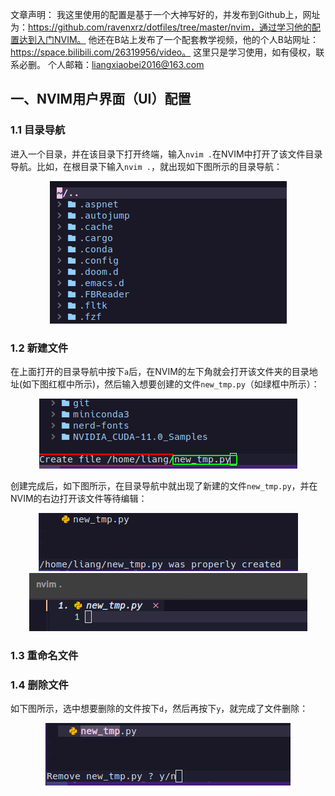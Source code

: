 
文章声明：
我这里使用的配置是基于一个大神写好的，并发布到Github上，网址为：https://github.com/ravenxrz/dotfiles/tree/master/nvim，通过学习他的配置达到入门NVIM。
他还在B站上发布了一个配套教学视频，他的个人B站网址：https://space.bilibili.com/26319956/video。
这里只是学习使用，如有侵权，联系必删。
个人邮箱：liangxiaobei2016@163.com


## 一、NVIM用户界面（UI）配置

### 1.1 目录导航
进入一个目录，并在该目录下打开终端，输入`nvim .`在NVIM中打开了该文件目录导航。比如，在根目录下输入`nvim .`，就出现如下图所示的目录导航：

<div align=center><img src="../../assets/Noevim/目录导航.png"></div>


### 1.2 新建文件
在上面打开的目录导航中按下`a`后，在NVIM的左下角就会打开该文件夹的目录地址(如下图红框中所示)，然后输入想要创建的文件`new_tmp.py`（如绿框中所示）：

<div align=center><img src="../../assets/Noevim/新建文件.png"></div>

创建完成后，如下图所示，在目录导航中就出现了新建的文件`new_tmp.py`，并在NVIM的右边打开该文件等待编辑：

<div align=center><img src="../../assets/Noevim/新建文件完成.png"></div>

<div align=center><img src="../../assets/Noevim/新建的python文件.png"></div>

### 1.3 重命名文件




### 1.4 删除文件

如下图所示，选中想要删除的文件按下`d`，然后再按下`y`，就完成了文件删除：

<div align=center><img src="../../assets/Noevim/删除文件.png"></div>




